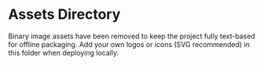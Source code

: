 # Assets Directory

Binary image assets have been removed to keep the project fully text-based for offline packaging. Add your own logos or icons (SVG recommended) in this folder when deploying locally.
